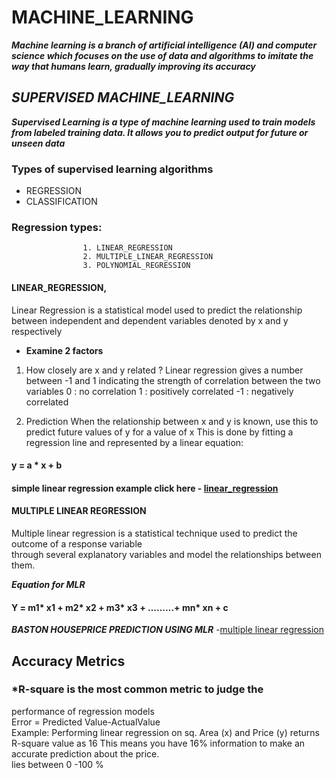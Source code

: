 # MACHINE_LEARNING <br />

***Machine learning is a branch of artificial intelligence (AI) and computer science which focuses on the use of data and algorithms to imitate the way that humans learn, gradually improving its accuracy***

## *SUPERVISED MACHINE_LEARNING* <br />

***Supervised Learning is a type of machine learning used to train models from labeled training data. It allows you to predict output for future or unseen data*** <br />

### Types of supervised learning algorithms<br />
 - REGRESSION 
 - CLASSIFICATION
### Regression types:<br />
                    1. LINEAR_REGRESSION
                    2. MULTIPLE_LINEAR_REGRESSION
                    3. POLYNOMIAL_REGRESSION
 #### LINEAR_REGRESSION,<br />
 Linear Regression is a statistical model used to predict the relationship between independent and 
dependent variables denoted by x and y respectively
* **Examine 2 factors** <br />
1. How closely are x and y related ?
Linear regression gives a number
between -1 and 1 indicating
the strength of correlation 
between the two variables
0 : no correlation 
1 : positively correlated 
-1 : negatively correlated

2. Prediction
When the relationship between x 
and y is known, use this to predict 
future values of y for a value of x 
This is done by fitting a regression 
line and represented by a linear equation:
#### y = a * x + b

#### simple linear regression example click here  - [linear_regression](https://github.com/Arun998/MACHINE-LEARNING/blob/main/simplelinearregression.ipynb) <br />
#### MULTIPLE LINEAR REGRESSION <br/>
Multiple linear regression is a statistical technique used to predict the outcome of a response variable <br/>
through several explanatory variables and model the relationships between them.<br/>

***Equation for MLR***<br/>
#### Y = m1* x1 + m2* x2 + m3* x3 + ………+ mn* xn + c <br/>
***BASTON HOUSEPRICE PREDICTION USING MLR*** -[multiple linear regression](https://github.com/Arun998/MACHINE-LEARNING/blob/main/Boston%20House%20Price%20%20Prediction.ipynb)<br/>

## Accuracy Metrics <br/>
### *R-square  is the most common metric to judge the 
performance of regression models<br/>
Error = Predicted Value-ActualValue<br/>
Example: Performing linear regression on sq. Area (x) and Price (y) returns R-square value as 16 
This means you have 16% information to make an accurate prediction about the price.<br/>
lies between 0 -100 %<br/>

 




